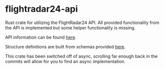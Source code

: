 # flightradar24-api

Rust crate for utilizing the FlightRadar24 API. All provided functionality from the API is implemented but some helper functionality is missing.

API information can be found [here](https://fr24api.flightradar24.com/).

Structure definitions are built from schemas provided [here](https://fr24api.flightradar24.com/docs/endpoints/overview).

This crate has been switched off of async, scrolling far enough back in the commits will allow for you to find an async implementation.
